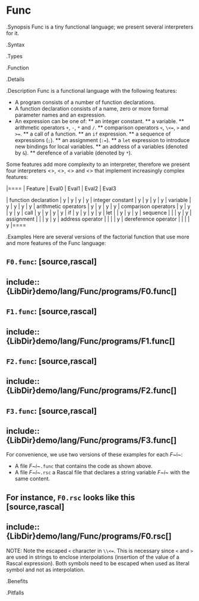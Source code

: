 # Func

.Synopsis
Func is a tiny functional language; we present several interpreters for it.

.Syntax

.Types

.Function

.Details

.Description
Func is a functional language with the following features:

* A program consists of a number of function declarations.
* A function declaration consists of a name, zero or more formal parameter names and an expression.
* An expression can be one of:
  **  an integer constant.
  **  a variable.
  **  arithmetic operators `+`, `-`, `*` and `/`.
  **  comparison operators `<`, `\<=`, `>` and `>=`.
  **  a call of a function.
  **  an `if` expression.
  **  a sequence of expressions (`;`).
  **  an assignment (`:=`).
  **  a `let` expression to introduce new bindings for local variables.
  **  an address of a variables (denoted by `&`).
  **  derefence of a variable (denoted by `*`).


Some features add more complexity to an interpreter, therefore
we present four interpreters <<Eval0>>, <<Eval1>>, <<Eval2>> and <<Eval2>>
that implement increasingly complex features:


|====
| Feature              | Eval0 | Eval1 | Eval2 | Eval3

| function declaration | y     | y     | y     | y
| integer constant     | y     | y     | y     | y
| variable             | y     | y     | y     | y
| arithmetic operators | y     | y     | y     | y
| comparison operators | y     | y     | y     | y
| call                 | y     | y     | y     | y
| if                   | y     | y     | y     | y
| let                  |       | y     | y     | y
| sequence             |       |       | y     | y
| assignment           |       |       | y     | y
| address operator     |       |       |       | y
| dereference operator |       |       |       | y
|====

.Examples
Here are several versions of the factorial function
that use more and more features of the Func language:

`F0.func`:
[source,rascal]
----
include::{LibDir}demo/lang/Func/programs/F0.func[]
----

`F1.func`:
[source,rascal]
----
include::{LibDir}demo/lang/Func/programs/F1.func[]
----

`F2.func`:
[source,rascal]
----
include::{LibDir}demo/lang/Func/programs/F2.func[]
----

`F3.func`:
[source,rascal]
----
include::{LibDir}demo/lang/Func/programs/F3.func[]
----

                
For convenience, we use two versions of these examples for each _F_~i~:

*  A file _F~i~_`.func` that contains the code as shown above.
*  A file _F~i~_`.rsc` a Rascal file that declares a string variable _F~i~_ with the same content.


For instance, `F0.rsc` looks like this 
[source,rascal]
----
include::{LibDir}demo/lang/Func/programs/F0.rsc[]
----

NOTE: Note the escaped `<` character in `\\<=`. This is necessary since `<` and `>` are used
in strings to enclose interpolations (insertion of the value of a Rascal expression).
Both symbols need to be escaped when used as literal symbol and not as interpolation.
                
.Benefits

.Pitfalls

